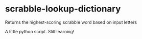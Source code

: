 # scrabble-lookup-dictionary
Returns the highest-scoring scrabble word based on input letters

A little python script. Still learning! 
